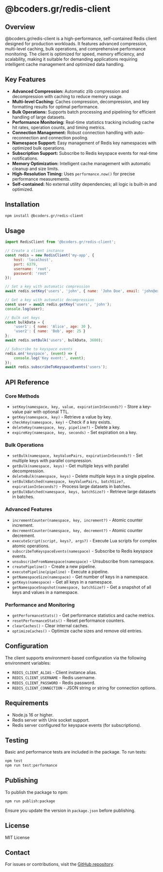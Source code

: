# @bcoders.gr/redis-client

## Overview

@bcoders.gr/redis-client is a high-performance, self-contained Redis client designed for production workloads. It features advanced compression, multi-level caching, bulk operations, and comprehensive performance monitoring. The client is optimized for speed, memory efficiency, and scalability, making it suitable for demanding applications requiring intelligent cache management and optimized data handling.

## Key Features

- **Advanced Compression:** Automatic zlib compression and decompression with caching to reduce memory usage.
- **Multi-level Caching:** Caches compression, decompression, and key formatting results for optimal performance.
- **Bulk Operations:** Supports batch processing and pipelining for efficient handling of large datasets.
- **Performance Monitoring:** Real-time statistics tracking including cache hit rates, operation counts, and timing metrics.
- **Connection Management:** Robust connection handling with auto-reconnection and connection pooling.
- **Namespace Support:** Easy management of Redis key namespaces with optimized bulk operations.
- **Subscription Support:** Subscribe to Redis keyspace events for real-time notifications.
- **Memory Optimization:** Intelligent cache management with automatic cleanup and size limits.
- **High-Resolution Timing:** Uses `performance.now()` for precise performance measurements.
- **Self-contained:** No external utility dependencies; all logic is built-in and optimized.

## Installation

```bash
npm install @bcoders.gr/redis-client
```

## Usage

```javascript
import RedisClient from '@bcoders.gr/redis-client';

// Create a client instance
const redis = new RedisClient('my-app', {
    host: 'localhost',
    port: 6379,
    username: 'root',
    password: 'root'
});

// Set a key with automatic compression
await redis.setKey('users', 'john', { name: 'John Doe', email: 'john@example.com' });

// Get a key with automatic decompression
const user = await redis.getKey('users', 'john');
console.log(user);

// Bulk set keys
const bulkData = {
    'user1': { name: 'Alice', age: 30 },
    'user2': { name: 'Bob', age: 25 }
};
await redis.setBulk('users', bulkData, 3600);

// Subscribe to keyspace events
redis.on('keyspace', (event) => {
    console.log('Key event:', event);
});
await redis.subscribeToKeyspaceEvents('users');
```

## API Reference

### Core Methods

- `setKey(namespace, key, value, expirationInSeconds?)` - Store a key-value pair with optional TTL.
- `getKey(namespace, key)` - Retrieve a value by key.
- `checkKey(namespace, key)` - Check if a key exists.
- `deleteKey(namespace, key, pipeline?)` - Delete a key.
- `expireKey(namespace, key, seconds)` - Set expiration on a key.

### Bulk Operations

- `setBulk(namespace, keyValuePairs, expirationInSeconds?)` - Set multiple keys with parallel compression.
- `getBulk(namespace, keys)` - Get multiple keys with parallel decompression.
- `deleteBulk(namespace, keys)` - Delete multiple keys in a single pipeline.
- `setBulkBatched(namespace, keyValuePairs, batchSize?, expirationInSeconds?)` - Process large datasets in batches.
- `getBulkBatched(namespace, keys, batchSize?)` - Retrieve large datasets in batches.

### Advanced Features

- `incrementCounter(namespace, key, increment?)` - Atomic counter increment.
- `decrementCounter(namespace, key, decrement?)` - Atomic counter decrement.
- `executeScript(script, keys?, args?)` - Execute Lua scripts for complex atomic operations.
- `subscribeToKeyspaceEvents(namespace)` - Subscribe to Redis keyspace events.
- `unsubscribeFromNamespace(namespace)` - Unsubscribe from namespace.
- `createPipeline()` - Create a new pipeline.
- `executePipeline(pipeline)` - Execute a pipeline.
- `getNamespaceSize(namespace)` - Get number of keys in a namespace.
- `getKeys(namespace)` - Get all keys in a namespace.
- `getNamespaceSnapshot(namespace, batchSize?)` - Get a snapshot of all keys and values in a namespace.

### Performance and Monitoring

- `getPerformanceStats()` - Get performance statistics and cache metrics.
- `resetPerformanceStats()` - Reset performance counters.
- `clearCaches()` - Clear internal caches.
- `optimizeCaches()` - Optimize cache sizes and remove old entries.

## Configuration

The client supports environment-based configuration via the following environment variables:

- `REDIS_CLIENT_ALIAS` - Client instance alias.
- `REDIS_CLIENT_USERNAME` - Redis username.
- `REDIS_CLIENT_PASSWORD` - Redis password.
- `REDIS_CLIENT_CONNECTION` - JSON string or string for connection options.

## Requirements

- Node.js 16 or higher.
- Redis server with Unix socket support.
- Redis server configured for keyspace events (for subscriptions).

## Testing

Basic and performance tests are included in the package. To run tests:

```bash
npm test
npm run test:performance
```

## Publishing

To publish the package to npm:

```bash
npm run publish:package
```

Ensure you update the version in `package.json` before publishing.

## License

MIT License

## Contact

For issues or contributions, visit the [GitHub repository](https://github.com/pagovitsa/redis-client).
